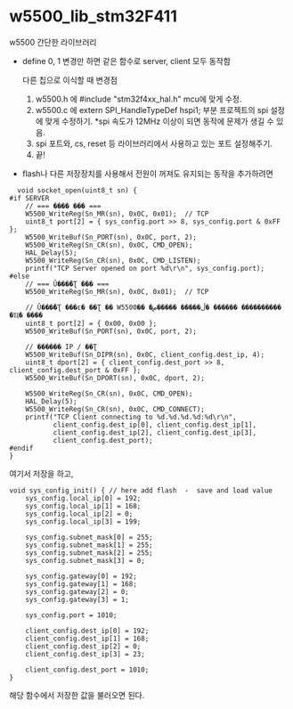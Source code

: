 # w5500_lib_stm32F411
w5500 간단한 라이브러리  
  
- define 0, 1 변경만 하면 같은 함수로 server, client 모두 동작함


  다른 칩으로 이식할 때 변경점

  1. w5500.h 에 #include "stm32f4xx_hal.h" mcu에 맞게 수정.  
  2. w5500.c 에 extern SPI_HandleTypeDef hspi1;  부분 프로젝트의 spi 설정에 맞게 수정하기. *spi 속도가 12MHz 이상이 되면 동작에 문제가 생길 수 있음.
  3. spi 포트와, cs, reset 등 라이브러리에서 사용하고 있는 포트 설정해주기.
  4. 끝!  

* flash나 다른 저장장치를 사용해서 전원이 꺼져도 유지되는 동작을 추가하려면

```
  void socket_open(uint8_t sn) {
#if SERVER
    // === ���� ��� ===
    W5500_WriteReg(Sn_MR(sn), 0x0C, 0x01);  // TCP
    uint8_t port[2] = { sys_config.port >> 8, sys_config.port & 0xFF };
    W5500_WriteBuf(Sn_PORT(sn), 0x0C, port, 2);
    W5500_WriteReg(Sn_CR(sn), 0x0C, CMD_OPEN);
    HAL_Delay(5);
    W5500_WriteReg(Sn_CR(sn), 0x0C, CMD_LISTEN);
    printf("TCP Server opened on port %d\r\n", sys_config.port);
#else
    // === Ŭ���̾�Ʈ ��� ===
    W5500_WriteReg(Sn_MR(sn), 0x0C, 0x01);  // TCP

    // Ŭ���̾�Ʈ ���ε� ��Ʈ �� W5500�� �ڵ����� �����ص� ������ ���������� �Ҵ� ����
    uint8_t port[2] = { 0x00, 0x00 };
    W5500_WriteBuf(Sn_PORT(sn), 0x0C, port, 2);

    // ������ IP / ��Ʈ
    W5500_WriteBuf(Sn_DIPR(sn), 0x0C, client_config.dest_ip, 4);
    uint8_t dport[2] = { client_config.dest_port >> 8, client_config.dest_port & 0xFF };
    W5500_WriteBuf(Sn_DPORT(sn), 0x0C, dport, 2);

    W5500_WriteReg(Sn_CR(sn), 0x0C, CMD_OPEN);
    HAL_Delay(5);
    W5500_WriteReg(Sn_CR(sn), 0x0C, CMD_CONNECT);
    printf("TCP Client connecting to %d.%d.%d.%d:%d\r\n",
           client_config.dest_ip[0], client_config.dest_ip[1],
           client_config.dest_ip[2], client_config.dest_ip[3],
           client_config.dest_port);
#endif
}
```
여기서 저장을 하고, 

```
void sys_config_init() { // here add flash  -  save and load value
    sys_config.local_ip[0] = 192;
    sys_config.local_ip[1] = 168;
    sys_config.local_ip[2] = 0;
    sys_config.local_ip[3] = 199;

    sys_config.subnet_mask[0] = 255;
    sys_config.subnet_mask[1] = 255;
    sys_config.subnet_mask[2] = 255;
    sys_config.subnet_mask[3] = 0;

    sys_config.gateway[0] = 192;
    sys_config.gateway[1] = 168;
    sys_config.gateway[2] = 0;
    sys_config.gateway[3] = 1;

    sys_config.port = 1010;
	
    client_config.dest_ip[0] = 192;
    client_config.dest_ip[1] = 168;
    client_config.dest_ip[2] = 0;
    client_config.dest_ip[3] = 23;

    client_config.dest_port = 1010;
}
```
해당 함수에서 저장한 값을 불러오면 된다.   
